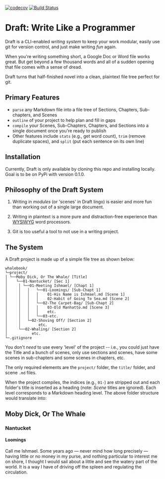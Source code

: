 [![codecov](https://codecov.io/gh/edelgm6/draft/branch/master/graph/badge.svg?token=Qh4Eni15kt)](https://codecov.io/gh/edelgm6/draft) [![Build Status](https://travis-ci.com/edelgm6/draft.svg?token=3WrJK2puZHWVDQ14GpNt&branch=master)](https://travis-ci.com/edelgm6/draft)

Draft: Write Like a Programmer
==============================

Draft is a CLI-enabled _writing system_ to keep your work modular, easily use git for version control, and just make writing _fun_ again.

When you're writing something short, a Google Doc or Word file works great. But get beyond a few thousand words and all of a sudden opening that file comes with a sense of dread.

Draft turns that half-finished novel into a clean, plaintext file tree perfect for git.

Primary Features
--------

- `parse` any Markdown file into a file tree of Sections, Chapters, Sub-chapters, and Scenes
- `outline` of your project to help plan and fill in gaps
- `compile` your Scenes, Sub-Chapters, Chapters, and Sections into a single document once you're ready to publish
- Other features include `stats` (e.g., get word count), `trim` (remove duplicate spaces), and `split` (put each sentence on its own line)

Installation
------------

Currently, Draft is only available by cloning this repo and installing locally.
Goal is to be on PyPi with version 0.1.0.

Philosophy of the Draft System
------------------------------

1) Writing in _modules_ (or 'scenes' in Draft lingo) is easier and more fun than working out of a single large document.

2) Writing in plaintext is a more pure and distraction-free experience than [WYSIWYG](https://en.wikipedia.org/wiki/WYSIWYG) word processors.

3) Git is too useful a tool to not use in a writing project.

The System
----------

A Draft project is made up of a simple file tree as shown below:

```
whalebook/
└─project/
│ └──Moby Dick, Or The Whale/ [Title]
│    └──01-Nantucket/ [Sec 1]
│     │ └──01-Meeting Ishmael/ [Chapt 1]
│     │   │   └──01-Loomings/ [Sub-Chapt 1]
│     │   │   │    01-His Name is Ishmael.md [Scene 1]
│     │   │   │    02-Habit of Going To Sea.md [Scene 2]
│     │   │   └──02-The Carpet-Bag/ [Sub-Chapt 2]
│     │   │   │    03-Old Manhatto.md [Scene 3]
│     │   │   │    etc.
│     │   │   └──03-etc.
│     │   └─02-Shoving Off/ [Section 2]
│     │        etc.
│     └──02-Whaling/ [Section 2]
│           etc.
└─.gitignore         
```
You don't _need_ to use every 'level' of the project -- i.e., you could just have the Title and a bunch of scenes, only use sections and scenes, have some scenes in sub-chapters and some scenes in chapters, etc.

The only required elements are the `project/` folder, the `title/` folder, and scene `.md` files.

When the project compiles, the indices (e.g., `01-`) are stripped out and each folder's title is inserted as a heading (note: _Scene_ titles are ignored).
Each level corresponds to a Markdown heading level.  The above folder structure would translate into:

## Moby Dick, Or The Whale

### Nantucket

#### Loomings

Call me Ishmael. Some years ago — never mind how long precisely — having little or no money in my purse, and nothing particular to interest me on shore, I thought I would sail about a little and see the watery part of the world.
It is a way I have of driving off the spleen and regulating the circulation.
